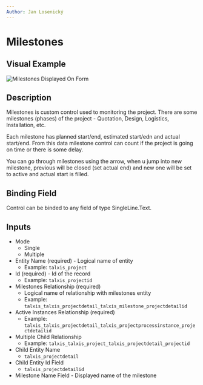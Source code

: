 ```yaml
---
Author: Jan Losenický
---
```


# Milestones

## Visual Example

![Milestones Displayed On Form](/.attachments/Controls/milestonescontrol.png)

## Description

Milestones is custom control used to monitoring the project. There are some milestones (phases) of the project - Quotation, Design, Logistics, Installation, etc. 

Each milestone has planned start/end, estimated start/edn and actual start/end. From this data milestone control can count if the project is going on time or there is some delay.

You can go through milestones using the arrow, when u jump into new milestone, previous will be closed (set actual end) and new one will be set to active and actual start is filled.

## Binding Field

Control can be binded to any field of type SingleLine.Text.

## Inputs

- Mode
    - Single
    - Multiple
- Entity Name (required) - Logical name of entity
    - Example: `talxis_project`
- Id (required) - Id of the record
    - Example: `talxis_projectid`
- Milestones Relationship (required)
    - Logical name of relationship with milestones entity
    - Example: `talxis_talxis_projectdetail_talxis_milestone_projectdetailid`
- Active Instances Relationship (required)
    - Example: `talxis_talxis_projectdetail_talxis_projectprocessinstance_projectdetailid`
- Multiple Child Relationship
    - Example: `talxis_talxis_project_talxis_projectdetail_projectid`
- Child Entity Name
    - `talxis_projectdetail` 
- Child Entity Id Field
    - `talxis_projectdetailid` 
- Milestone Name Field - Displayed name of the milestone